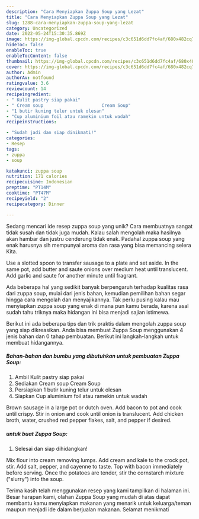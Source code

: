 ```yaml
---
description: "Cara Menyiapkan Zuppa Soup yang Lezat"
title: "Cara Menyiapkan Zuppa Soup yang Lezat"
slug: 1288-cara-menyiapkan-zuppa-soup-yang-lezat
category: Uncategorized
date: 2022-05-24T15:30:35.869Z
image: https://img-global.cpcdn.com/recipes/c3c651d6dd7fc4af/680x482cq70/zuppa-soup-foto-resep-utama.jpg
hideToc: false
enableToc: true
enableTocContent: false
thumbnail: https://img-global.cpcdn.com/recipes/c3c651d6dd7fc4af/680x482cq70/zuppa-soup-foto-resep-utama.jpg
cover: https://img-global.cpcdn.com/recipes/c3c651d6dd7fc4af/680x482cq70/zuppa-soup-foto-resep-utama.jpg
author: Admin
authorAv: notfound
ratingvalue: 3.6
reviewcount: 14
recipeingredient:
- " Kulit pastry siap pakai"
- " Cream soup                      Cream Soup"
- "1 butir kuning telur untuk olesan"
- "Cup aluminium foil atau ramekin untuk wadah"
recipeinstructions:

- "Sudah jadi dan siap dinikmati!"
categories:
- Resep
tags:
- zuppa
- soup

katakunci: zuppa soup 
nutrition: 171 calories
recipecuisine: Indonesian
preptime: "PT14M"
cooktime: "PT47M"
recipeyield: "2"
recipecategory: Dinner

---
```





Sedang mencari ide resep zuppa soup yang unik? Cara membuatnya sangat tidak susah dan tidak juga mudah. Kalau salah mengolah maka hasilnya akan hambar dan justru cenderung tidak enak. Padahal zuppa soup yang enak harusnya sih mempunyai aroma dan rasa yang bisa memancing selera Kita.





Use a slotted spoon to transfer sausage to a plate and set aside. In the same pot, add butter and saute onions over medium heat until translucent. Add garlic and saute for another minute until fragrant.

Ada beberapa hal yang sedikit banyak berpengaruh terhadap kualitas rasa dari zuppa soup, mulai dari jenis bahan, kemudian pemilihan bahan segar hingga cara mengolah dan menyajikannya. Tak perlu pusing kalau mau menyiapkan zuppa soup yang enak di mana pun kamu berada, karena asal sudah tahu triknya maka hidangan ini bisa menjadi sajian istimewa.






Berikut ini ada beberapa tips dan trik praktis dalam mengolah zuppa soup yang siap dikreasikan. Anda bisa membuat Zuppa Soup menggunakan 4 jenis bahan dan 0 tahap pembuatan. Berikut ini langkah-langkah untuk membuat hidangannya.

<!--inarticleads1-->

##### Bahan-bahan dan bumbu yang dibutuhkan untuk pembuatan Zuppa Soup:

1. Ambil  Kulit pastry siap pakai
1. Sediakan  Cream soup                      Cream Soup
1. Persiapkan 1 butir kuning telur untuk olesan
1. Siapkan Cup aluminium foil atau ramekin untuk wadah


Brown sausage in a large pot or dutch oven. Add bacon to pot and cook until crispy. Stir in onion and cook until onion is translucent. Add chicken broth, water, crushed red pepper flakes, salt, and pepper if desired. 

<!--inarticleads2-->

#####  untuk buat Zuppa Soup:


1. Selesai dan siap dihidangkan!

Mix flour into cream removing lumps. Add cream and kale to the crock pot, stir. Add salt, pepper, and cayenne to taste. Top with bacon immediately before serving. Once the potatoes are tender, stir the cornstarch mixture (&#34;slurry&#34;) into the soup. 

Terima kasih telah menggunakan resep yang kami tampilkan di halaman ini. Besar harapan kami, olahan Zuppa Soup yang mudah di atas dapat membantu kamu menyiapkan makanan yang menarik untuk keluarga/teman maupun menjadi ide dalam berjualan makanan. Selamat menikmati

